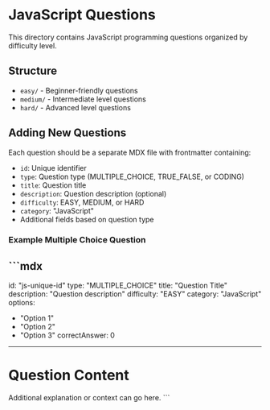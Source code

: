 # JavaScript Questions

This directory contains JavaScript programming questions organized by difficulty level.

## Structure

- `easy/` - Beginner-friendly questions
- `medium/` - Intermediate level questions  
- `hard/` - Advanced level questions

## Adding New Questions

Each question should be a separate MDX file with frontmatter containing:

- `id`: Unique identifier
- `type`: Question type (MULTIPLE_CHOICE, TRUE_FALSE, or CODING)
- `title`: Question title
- `description`: Question description (optional)
- `difficulty`: EASY, MEDIUM, or HARD
- `category`: "JavaScript"
- Additional fields based on question type

### Example Multiple Choice Question

\`\`\`mdx
---
id: "js-unique-id"
type: "MULTIPLE_CHOICE"
title: "Question Title"
description: "Question description"
difficulty: "EASY"
category: "JavaScript"
options:
  - "Option 1"
  - "Option 2"
  - "Option 3"
correctAnswer: 0
---

# Question Content

Additional explanation or context can go here.
\`\`\`
